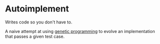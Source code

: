 Autoimplement
=============

Writes code so you don't have to.

A naive attempt at using [genetic programming](https://en.wikipedia.org/wiki/Genetic_programming) to evolve an
implementation that passes a given test case.
